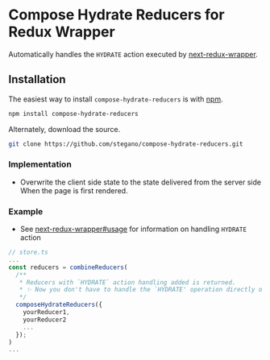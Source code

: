 # Compose Hydrate Reducers for Redux Wrapper

Automatically handles the `HYDRATE` action executed by [next-redux-wrapper](https://github.com/kirill-konshin/next-redux-wrapper).

## Installation

The easiest way to install `compose-hydrate-reducers` is with [npm](https://www.npmjs.com/).

```bash
npm install compose-hydrate-reducers
```

Alternately, download the source.

```bash
git clone https://github.com/stegano/compose-hydrate-reducers.git
```

### Implementation
- Overwrite the client side state to the state delivered from the server side When the page is first rendered.

### Example

- See [next-redux-wrapper#usage](https://github.com/kirill-konshin/next-redux-wrapper#usage) for information on handling `HYDRATE` action

```typescript
// store.ts
...
const reducers = combineReducers(
  /**
   * Reducers with `HYDRATE` action handling added is returned. 
   * ✨ Now you don't have to handle the `HYDRATE' operation directly on each reducer.
   */
  composeHydrateReducers({
    yourReducer1,
    yourReducer2
    ...
  });
)
...
```
